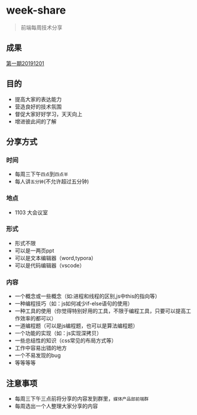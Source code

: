 # week-share

> 前端每周技术分享

## 成果

[第一期20191201](20191201.html)

## 目的

* 提高大家的表达能力
* 营造良好的技术氛围
* 督促大家好好学习，天天向上
* 增进彼此间的了解

## 分享方式

### 时间

* 每周三下午`四点`到`四点半`
* 每人讲`五分钟`(不允许超过五分钟)

### 地点

* 1103 大会议室

### 形式

* 形式不限
* 可以是一两页ppt
* 可以是文本编辑器（word,typora）
* 可以是代码编辑器（vscode）

### 内容

* 一个概念或一些概念（如:进程和线程的区别,js中this的指向等）
* 一种编程技巧（如：js如何减少if-else语句的使用）
* 一种工具的使用（你觉得特别好用的工具，不限于编程工具，只要可以提高工作效率的都可以）
* 一道编程题（可以是js编程题，也可以是算法编程题）
* 一个功能的实现（如：js实现深拷贝）
* 一些总结性的知识（css常见的布局方式等）
* 工作中容易出错的地方
* 一个不易发现的bug
* 等等等等

## 注意事项

* 每周三下午三点前将分享的内容发到群里，`媒体产品部前端群`
* 每周选出一个人整理大家分享的内容



